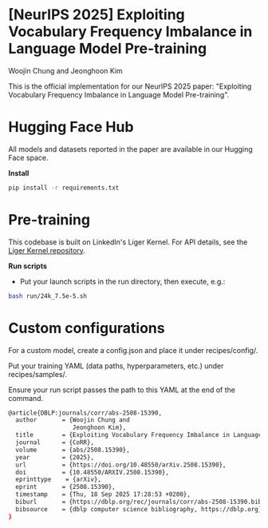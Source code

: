 # [NeurIPS 2025] Exploiting Vocabulary Frequency Imbalance in Language Model Pre-training 

Woojin Chung and Jeonghoon Kim

This is the official implementation for our NeurIPS 2025 paper: "Exploiting Vocabulary Frequency Imbalance in Language Model Pre-training".


# Hugging Face Hub


All models and datasets reported in the paper are available in our Hugging Face space.

**Install**


```bash
pip install -r requirements.txt
```

# Pre-training 



This codebase is built on LinkedIn's Liger Kernel. For API details, see the [Liger Kernel repository](https://github.com/linkedin/Liger-Kernel).

**Run scripts**
- Put your launch scripts in the run directory, then execute, e.g.:
```bash
bash run/24k_7.5e-5.sh
```

# Custom configurations
For a custom model, create a config.json and place it under recipes/config/.

Put your training YAML (data paths, hyperparameters, etc.) under recipes/samples/.

Ensure your run script passes the path to this YAML at the end of the command.

```bash
@article{DBLP:journals/corr/abs-2508-15390,
  author       = {Woojin Chung and
                  Jeonghoon Kim},
  title        = {Exploiting Vocabulary Frequency Imbalance in Language Model Pre-training},
  journal      = {CoRR},
  volume       = {abs/2508.15390},
  year         = {2025},
  url          = {https://doi.org/10.48550/arXiv.2508.15390},
  doi          = {10.48550/ARXIV.2508.15390},
  eprinttype    = {arXiv},
  eprint       = {2508.15390},
  timestamp    = {Thu, 18 Sep 2025 17:28:53 +0200},
  biburl       = {https://dblp.org/rec/journals/corr/abs-2508-15390.bib},
  bibsource    = {dblp computer science bibliography, https://dblp.org}
}
```



